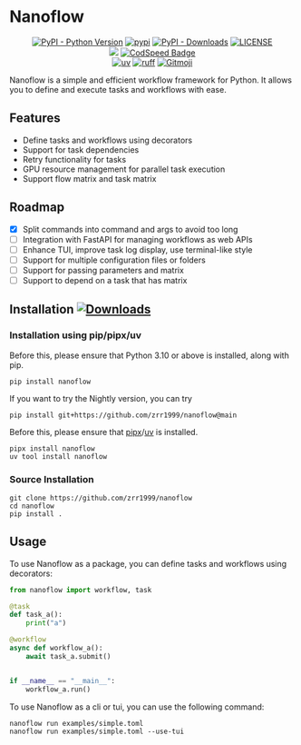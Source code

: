 # Nanoflow

<p align="center">
   <a href="https://python.org/" target="_blank"><img alt="PyPI - Python Version" src="https://img.shields.io/pypi/pyversions/nanoflow?logo=python&style=flat-square"></a>
   <a href="https://pypi.org/project/nanoflow/" target="_blank"><img src="https://img.shields.io/pypi/v/nanoflow?style=flat-square" alt="pypi"></a>
   <a href="https://pypi.org/project/nanoflow/" target="_blank"><img alt="PyPI - Downloads" src="https://img.shields.io/pypi/dm/nanoflow?style=flat-square"></a>
   <a href="LICENSE"><img alt="LICENSE" src="https://img.shields.io/pypi/l/nanoflow?style=flat-square"></a>
   <br/>
   <a href="https://codecov.io/gh/zrr-lab/nanoflow" ><img src="https://codecov.io/gh/zrr-lab/nanoflow/graph/badge.svg?token=l0m6mbJfad"/></a>
   <a href="https://codspeed.io/zrr-lab/nanoflow"><img src="https://img.shields.io/endpoint?url=https://codspeed.io/badge.json" alt="CodSpeed Badge"/></a>
   <br/>
   <a href="https://github.com/astral-sh/uv"><img alt="uv" src="https://img.shields.io/endpoint?url=https://raw.githubusercontent.com/astral-sh/uv/main/assets/badge/v0.json&style=flat-square"></a>
   <a href="https://github.com/astral-sh/ruff"><img alt="ruff" src="https://img.shields.io/endpoint?url=https://raw.githubusercontent.com/astral-sh/ruff/main/assets/badge/v2.json&style=flat-square"></a>
   <a href="https://gitmoji.dev"><img alt="Gitmoji" src="https://img.shields.io/badge/gitmoji-%20😜%20😍-FFDD67?style=flat-square"></a>
</p>

Nanoflow is a simple and efficient workflow framework for Python. It allows you to define and execute tasks and workflows with ease.

## Features

- Define tasks and workflows using decorators
- Support for task dependencies
- Retry functionality for tasks
- GPU resource management for parallel task execution
- Support flow matrix and task matrix

## Roadmap

- [x] Split commands into command and args to avoid too long
- [ ] Integration with FastAPI for managing workflows as web APIs
- [ ] Enhance TUI, improve task log display, use terminal-like style
- [ ] Support for multiple configuration files or folders
- [ ] Support for passing parameters and matrix
- [ ] Support to depend on a task that has matrix

## Installation [![Downloads](https://pepy.tech/badge/nanoflow)](https://pepy.tech/project/nanoflow)

### Installation using pip/pipx/uv

Before this, please ensure that Python 3.10 or above is installed, along with pip.

```shell
pip install nanoflow
```

If you want to try the Nightly version, you can try

```shell
pip install git+https://github.com/zrr1999/nanoflow@main
```

Before this, please ensure that [pipx](https://github.com/pypa/pipx)/[uv](https://github.com/astral-sh/uv) is installed.

```shell
pipx install nanoflow
uv tool install nanoflow
```

### Source Installation

```shell
git clone https://github.com/zrr1999/nanoflow
cd nanoflow
pip install .
```

## Usage

To use Nanoflow as a package, you can define tasks and workflows using decorators:

```python
from nanoflow import workflow, task

@task
def task_a():
    print("a")

@workflow
async def workflow_a():
    await task_a.submit()


if __name__ == "__main__":
    workflow_a.run()
```

To use Nanoflow as a cli or tui, you can use the following command:

```shell
nanoflow run examples/simple.toml
nanoflow run examples/simple.toml --use-tui
```
